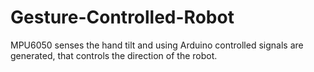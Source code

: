 # Gesture-Controlled-Robot
MPU6050 senses the hand tilt and using Arduino controlled signals are generated, that controls the direction of the robot.
